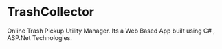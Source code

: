 # TrashCollector
Online Trash Pickup Utility Manager. Its a Web Based App built using C# , ASP.Net Technologies. 
